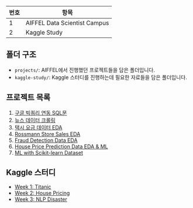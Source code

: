 | 번호 | 항목                         |
|------|------------------------------|
| 1    | AIFFEL Data Scientist Campus |
| 2    | Kaggle Study                 |

## 폴더 구조
- `projects/`: AIFFEL에서 진행했던 프로젝트들을 담은 폴더입니다.
- `kaggle-study/`: Kaggle 스터디를 진행하는데 필요한 자료들을 담은 폴더입니다.

## 프로젝트 목록
1. [구글 빅쿼리 연동 SQL문](./Project_main01_SQL/main_project_1.ipynb)
2. [뉴스 데이터 크롤링](./Project_Crawling/news_crawling.ipynb)
3. [택시 요금 데이터 EDA](./Project_EDA/taxi_project.ipynb)
4. [Rossmann Store Sales EDA](./Project_Statistics/rossmann-store-sales.ipynb)
5. [Fraud Detection Data EDA](./Project_main02_EDA/Main_fraud.ipynb)
6. [House Price Prediction Data EDA & ML](./Project_ML/machine_learning.ipynb)
7. [ML with Scikit-learn Dataset](./Project_ML/project_sklearn_ML.ipynb)

## Kaggle 스터디
- [Week 1: Titanic](https://www.kaggle.com/c/titanic)
- [Week 2: House Pricing](https://www.kaggle.com/c/house-prices-advanced-regression-techniques)
- [Week 3: NLP Disaster](https://www.kaggle.com/competitions/nlp-getting-started)
